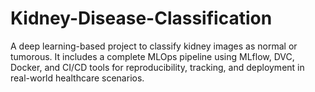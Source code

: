 # Kidney-Disease-Classification
A deep learning-based project to classify kidney images as normal or tumorous. It includes a complete MLOps pipeline using MLflow, DVC, Docker, and CI/CD tools for reproducibility, tracking, and deployment in real-world healthcare scenarios.
